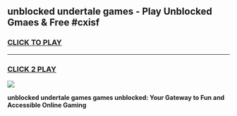 
## unblocked undertale games - Play Unblocked Gmaes & Free #cxisf
<h3>
<a href="https://premium.freeplayer.one?title=unblocked_undertale_games&ref=01M">CLICK TO PLAY</a></h3>
<hr>

<h3>
<a href="https://premium.freeplayer.one?title=unblocked_undertale_games&ref=01M">CLICK 2 PLAY</a>
  
</h3>

<a href="https://premium.freeplayer.one?title=unblocked_undertale_games&ref=01M"><img src="https://clearcache.store/games.png"></a>


**unblocked undertale games games unblocked: Your Gateway to Fun and Accessible Online Gaming**
